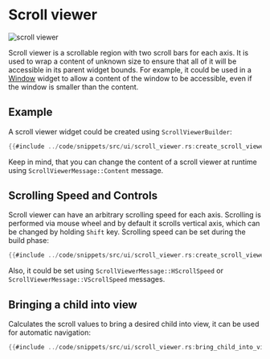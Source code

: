 # Scroll viewer

![scroll viewer](scroll_bar.gif)

Scroll viewer is a scrollable region with two scroll bars for each axis. It is used to wrap a content of unknown
size to ensure that all of it will be accessible in its parent widget bounds. For example, it could be used in a
[Window](window.md) widget to allow a content of the window to be accessible, even if the window is smaller than 
the content.

## Example

A scroll viewer widget could be created using `ScrollViewerBuilder`:

```rust
{{#include ../code/snippets/src/ui/scroll_viewer.rs:create_scroll_viewer}}
```

Keep in mind, that you can change the content of a scroll viewer at runtime using `ScrollViewerMessage::Content` message.

## Scrolling Speed and Controls

Scroll viewer can have an arbitrary scrolling speed for each axis. Scrolling is performed via mouse wheel and by default it
scrolls vertical axis, which can be changed by holding `Shift` key. Scrolling speed can be set during the build phase:

```rust
{{#include ../code/snippets/src/ui/scroll_viewer.rs:create_scroll_viewer_with_speed}}
```

Also, it could be set using `ScrollViewerMessage::HScrollSpeed` or `ScrollViewerMessage::VScrollSpeed` messages.

## Bringing a child into view

Calculates the scroll values to bring a desired child into view, it can be used for automatic navigation:

```rust
{{#include ../code/snippets/src/ui/scroll_viewer.rs:bring_child_into_view}}
```